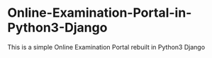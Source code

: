 # Online-Examination-Portal-in-Python3-Django
This is a simple Online Examination Portal rebuilt in Python3 Django
